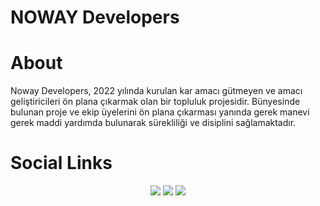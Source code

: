 <h1>NOWAY Developers</h1>

<h1>About</h1>

<p>Noway Developers, 2022 yılında kurulan kar amacı gütmeyen ve amacı geliştiricileri ön plana çıkarmak olan bir topluluk projesidir. Bünyesinde bulunan proje ve ekip üyelerini ön plana çıkarması yanında gerek manevi gerek maddi yardımda bulunarak sürekliliği ve disiplini sağlamaktadır.</p>

<h1>Social Links</h1>
<center>
<div>
<a href="https://nowaydevelopers.com"><img src="https://img.shields.io/badge/Web%20Page%20-23FFFFFF.svg?&style=for-the-badge&logo=&logoColor=white"></a> 
<a href="https://discord.gg/noway"><img src="https://img.shields.io/badge/Discord Server%20-111111.svg?&style=for-the-badge&logo=discord&logoColor=white"></a>
<a href="https://www.instagram.com/nowaydevelopers" target="blank_"><img src="https://img.shields.io/badge/Instagram%20-DC3175.svg?&style=for-the-badge&logo=instagram&logoColor=white"></a></div></center>
